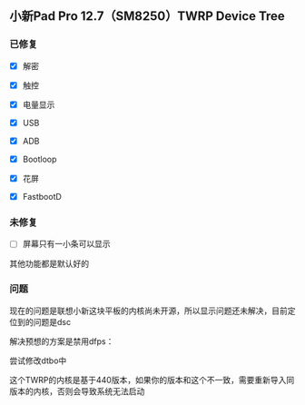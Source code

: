 ## 小新Pad Pro 12.7（SM8250）TWRP Device Tree

### 已修复                              

- [x] 解密

- [x] 触控

- [x] 电量显示

- [x] USB

- [x] ADB

- [x] Bootloop

- [x] 花屏

- [x] FastbootD

### 未修复

- [ ] 屏幕只有一小条可以显示

其他功能都是默认好的

### 问题

现在的问题是联想小新这块平板的内核尚未开源，所以显示问题还未解决，目前定位到的问题是dsc

解决预想的方案是禁用dfps：

尝试修改dtbo中



这个TWRP的内核是基于440版本，如果你的版本和这个不一致，需要重新导入同版本的内核，否则会导致系统无法启动

